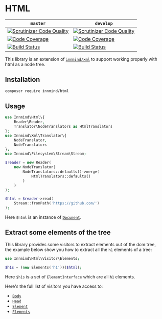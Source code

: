 # HTML

| `master` | `develop` |
|----------|-----------|
| [![Scrutinizer Code Quality](https://scrutinizer-ci.com/g/Innmind/Html/badges/quality-score.png?b=master)](https://scrutinizer-ci.com/g/Innmind/Html/?branch=master) | [![Scrutinizer Code Quality](https://scrutinizer-ci.com/g/Innmind/Html/badges/quality-score.png?b=develop)](https://scrutinizer-ci.com/g/Innmind/Html/?branch=develop) |
| [![Code Coverage](https://scrutinizer-ci.com/g/Innmind/Html/badges/coverage.png?b=master)](https://scrutinizer-ci.com/g/Innmind/Html/?branch=master) | [![Code Coverage](https://scrutinizer-ci.com/g/Innmind/Html/badges/coverage.png?b=develop)](https://scrutinizer-ci.com/g/Innmind/Html/?branch=develop) |
| [![Build Status](https://scrutinizer-ci.com/g/Innmind/Html/badges/build.png?b=master)](https://scrutinizer-ci.com/g/Innmind/Html/build-status/master) | [![Build Status](https://scrutinizer-ci.com/g/Innmind/Html/badges/build.png?b=develop)](https://scrutinizer-ci.com/g/Innmind/Html/build-status/develop) |

This library is an extension of [`innmind/xml`](https://packagist.org/packages/innmind/xml) to support working properly with html as a node tree.

## Installation

```sh
composer require innmind/html
```

## Usage

```php
use Innmind\Html\{
    Reader\Reader,
    Translator\NodeTranslators as HtmlTranslators
};
use Innmind\Xml\Translator\{
    NodeTranslator,
    NodeTranslators
};
use Innmind\Filesystem\Stream\Stream;

$reader = new Reader(
    new NodeTranslator(
        NodeTranslators::defaults()->merge(
            HtmlTranslators::defaults()
        )
    )
);

$html = $reader->read(
    Stream::fromPath('https://github.com/')
);
```

Here `$html` is an instance of [`Document`](src/Node/Document.php).

## Extract some elements of the tree

This library provides some visitors to extract elements out of the dom tree, the example below show you how to extract all the `h1` elements of a tree:

```php
use Innmind\Html\Visitor\Elements;

$h1s = (new Elements('h1'))($html);
```

Here `$h1s` is a set of `ElementInterface` which are all `h1` elements.

Here's the full list of visitors you have access to:

* [`Body`](src/Visitor/Body.php)
* [`Head`](src/Visitor/Head.php)
* [`Element`](src/Visitor/Element.php)
* [`Elements`](src/Visitor/Elements.php)
